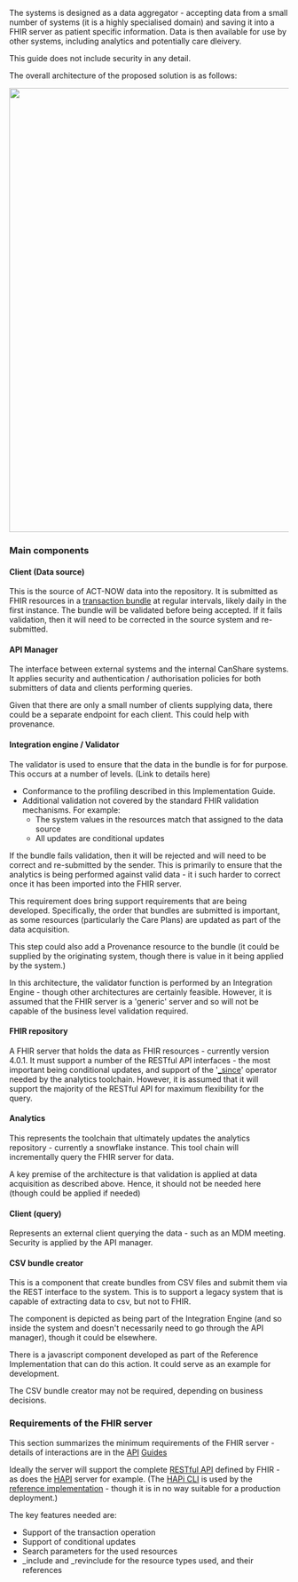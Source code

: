 

The systems is designed as a data aggregator - accepting data from a small number of systems (it is a highly specialised domain) and saving it into a FHIR server as patient specific information. Data is then available for use by other systems, including analytics and potentially care dleivery.

This guide does not include security in any detail.

The overall architecture of the proposed solution is as follows:

<img style="width:800px; float:none" src="architecture.png"/>

### Main components 


#### Client (Data source)
This is the source of ACT-NOW data into the repository. It is submitted as FHIR resources in a [transaction bundle](api-input.html) at regular intervals, likely daily in the first instance. The bundle will be validated before being accepted. If it fails validation, then it will need to be corrected in the source system and re-submitted.

#### API Manager
The interface between external systems and the internal CanShare systems. It applies security and authentication / authorisation policies for both submitters of data and clients performing queries.

Given that there are only a small number of clients supplying data, there could be a separate endpoint for each client. This could help with provenance.

#### Integration engine / Validator
The validator is used to ensure that the data in the bundle is for for purpose. This occurs at a number of levels. (Link to details here) 
* Conformance to the profiling described in this Implementation Guide.
* Additional validation not covered by the standard FHIR validation mechanisms. For example:
    * The system values in the resources match that assigned to the data source
    * All updates are conditional updates

If the bundle fails validation, then it will be rejected and will need to be correct and re-submitted by the sender. This is primarily to ensure that the analytics is being performed against valid data - it i such harder to correct once it has been imported into the FHIR server.

This requirement does bring support requirements that are being developed. Specifically, the order that bundles are submitted is important, as some resources (particularly the Care Plans) are updated as part of the data acquisition.

This step could also add a Provenance resource to the bundle (it could be supplied by the originating system, though there is value in it being applied by the system.)

In this architecture, the validator function is performed by an Integration Engine - though other architectures are certainly feasible. However, it is assumed that the FHIR server is a 'generic' server and so will not be capable of the business level validation required.

#### FHIR repository
A FHIR server that holds the data as FHIR resources - currently version 4.0.1. It must support a number of the RESTful API interfaces - the most important being conditional updates, and support of the '[_since](http://hl7.org/fhir/http.html#history)' operator needed by the analytics toolchain. However, it is assumed that it will support the majority of the RESTful API for maximum flexibility for the query.

#### Analytics
This represents the toolchain that ultimately updates the analytics repository - currently a snowflake instance. This tool chain will incrementally query the FHIR server for data.

A key premise of the architecture is that validation is applied at data acquisition as described above. Hence, it should not be needed here (though could be applied if needed)

#### Client (query)
Represents an external client querying the data - such as an MDM meeting. Security is applied by the API manager.

#### CSV bundle creator
This is a component that create bundles from CSV files and submit them via the REST interface to the system. This is to support a legacy system that is capable of extracting data to csv, but not to FHIR. 

The component is depicted as being part of the Integration Engine (and so inside the system and doesn't necessarily need to go through the API manager), though it could be elsewhere.

There is a javascript component developed as part of the Reference Implementation that can do this action. It could serve as an example for development. 

The CSV bundle creator may not be required, depending on business decisions.

### Requirements of the FHIR server
This section summarizes the minimum requirements of the FHIR server - details of interactions are in the [API](api-input.html) [Guides](api-query.html)

Ideally the server will support the complete [RESTful API](http://hl7.org/fhir/http.html) defined by FHIR - as does the [HAPI](https://hapifhir.io/) server for example. (The [HAPi CLI](https://hapifhir.io/hapi-fhir/docs/tools/hapi_fhir_cli.html) is used by the [reference implementation](reference-implementation.html) - though it is in no way suitable for a production deployment.)

The key features needed are:
* Support of the transaction operation
* Support of conditional updates
* Search parameters for the used resources 
* _include and _revinclude for the resource types used, and their references 

<!--

---


overall architecture
    from previous google docs - include integration engine at front for validation
        external api simple receive transaction bundle
            endpoint can be specific for data source
                can check systems in bundle as well...
        ? also add provenance resource
            if so, store original in Bundle endpoint
    stephens diagrams
        links to analytics - query via rest calls
            not currently defined
    security not currently defined    
    aggregator
    store as fhir resources
    validation - details on a separate page - or in the API
-->